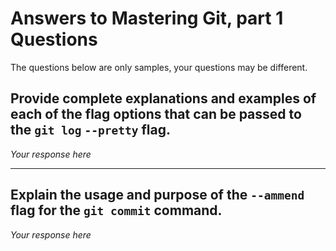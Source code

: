 # Answers to **Mastering Git, part 1** Questions

The questions below are only samples, your questions may be different.

## Provide complete explanations and examples of each of the flag options that can be passed to the `git log` `--pretty` flag.

*Your response here*

---


## Explain the usage and purpose of the  `--ammend` flag for the `git commit` command.

*Your response here*

